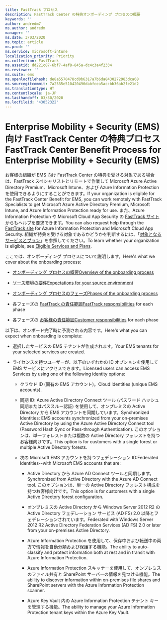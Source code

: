 ```yaml
---
title: FastTrack プロセス
description: FastTrack Center の特典オンボーディング プロセスの概要
keywords: ''
author: andredm7
ms.author: andredm
manager: ''
ms.date: 3/03/2020
ms.topic: article
ms.prod: ''
ms.service: microsoft-intune
localization_priority: Priority
ms.collection: FastTrack
ms.assetid: dd221c87-6bf7-4af8-845a-dc4c3a4f2334
ms.reviewer: ''
ms.suite: ems
ms.openlocfilehash: de8a5570478cd0b6317a7b6da8430272983dca68
ms.sourcegitcommit: 7a2535e510420496dabfcea5accbb36ab2fe21d2
ms.translationtype: HT
ms.contentlocale: ja-JP
ms.lasthandoff: 03/30/2020
ms.locfileid: "43052322"
---
```

# <a name="fasttrack-center-benefit-process-for-enterprise-mobility--security-ems"></a><span data-ttu-id="ae4e4-103">Enterprise Mobility + Security (EMS) 向け FastTrack Center の特典プロセス</span><span class="sxs-lookup"><span data-stu-id="ae4e4-103">FastTrack Center Benefit Process for Enterprise Mobility + Security (EMS)</span></span>
<span data-ttu-id="ae4e4-104">お客様の組織が EMS 向け FastTrack Center の特典を受ける対象である場合は、FastTrack スペシャリストとリモートで作業して Microsoft Azure Active Directory Premium、Microsoft Intune、および Azure Information Protection を使用できるようにすることができます。</span><span class="sxs-lookup"><span data-stu-id="ae4e4-104">If your organization is eligible for the FastTrack Center Benefit for EMS, you can work remotely with FastTrack Specialists to get Microsoft Azure Active Directory Premium, Microsoft Intune, and Azure Information Protection ready for use.</span></span> <span data-ttu-id="ae4e4-105">また、Azure Information Protection や Microsoft Cloud App Security の [FastTrack サイト](https://www.microsoft.com/fasttrack/microsoft-365/ems)からもヘルプを要求できます。</span><span class="sxs-lookup"><span data-stu-id="ae4e4-105">You can also request help through the [FastTrack site](https://www.microsoft.com/fasttrack/microsoft-365/ems) for Azure Information Protection and Microsoft Cloud App Security.</span></span> <span data-ttu-id="ae4e4-106">組織が特典を受ける対象であるかどうかを判断するには、「[対象となるサービスとプラン](M365-eligible-services-and-plans.md)」を参照してください。</span><span class="sxs-lookup"><span data-stu-id="ae4e4-106">To learn whether your organization is eligible, see [Eligible Services and Plans](M365-eligible-services-and-plans.md).</span></span>


<span data-ttu-id="ae4e4-107">ここでは、オンボーディング プロセスについて説明します。</span><span class="sxs-lookup"><span data-stu-id="ae4e4-107">Here's what we cover about the onboarding process:</span></span>

-   [<span data-ttu-id="ae4e4-108">オンボーディング プロセスの概要</span><span class="sxs-lookup"><span data-stu-id="ae4e4-108">Overview of the onboarding process</span></span>](EMS-fasttrack-benefit-overview.md)

-   [<span data-ttu-id="ae4e4-109">ソース環境の要件</span><span class="sxs-lookup"><span data-stu-id="ae4e4-109">Expectations for your source environment</span></span>](EMS-source-environment-expectations.md)

-   [<span data-ttu-id="ae4e4-110">オンボーディング プロセスのフェーズ</span><span class="sxs-lookup"><span data-stu-id="ae4e4-110">Phases of the onboarding process</span></span>](EMS-onboarding-phases.md)

-   <span data-ttu-id="ae4e4-111">各フェーズの [FastTrack の責任範囲](EMS-fasttrack-responsibilities.md)</span><span class="sxs-lookup"><span data-stu-id="ae4e4-111">[FastTrack responsibilities](EMS-fasttrack-responsibilities.md) for each phase</span></span>

-   <span data-ttu-id="ae4e4-112">各フェーズの [お客様の責任範囲](EMS-your-responsibilities.md)</span><span class="sxs-lookup"><span data-stu-id="ae4e4-112">[Customer responsibilities](EMS-your-responsibilities.md) for each phase</span></span>

<span data-ttu-id="ae4e4-113">以下は、オンボード完了時に予測される内容です。</span><span class="sxs-lookup"><span data-stu-id="ae4e4-113">Here's what you can expect when onboarding is complete:</span></span>

-   <span data-ttu-id="ae4e4-114">選択したサービスの EMS テナントが作成されます。</span><span class="sxs-lookup"><span data-stu-id="ae4e4-114">Your EMS tenants for your selected services are created.</span></span>

-   <span data-ttu-id="ae4e4-115">ライセンスを持つユーザーが、以下のいずれかの ID オプションを使用して EMS サービスにアクセスできます。</span><span class="sxs-lookup"><span data-stu-id="ae4e4-115">Licensed users can access EMS Services by using one of the following identity options:</span></span>

    -   <span data-ttu-id="ae4e4-116">クラウド ID (固有の EMS アカウント)。</span><span class="sxs-lookup"><span data-stu-id="ae4e4-116">Cloud Identities (unique EMS accounts).</span></span>

    -   <span data-ttu-id="ae4e4-117">同期 ID: Azure Active Directory Connect ツール (パスワード ハッシュ同期またはパススルー認証) を使用して、オンプレミスの Active Directory から EMS アカウントを同期しています。</span><span class="sxs-lookup"><span data-stu-id="ae4e4-117">Synchronized Identities: EMS accounts synchronized from your on-premises Active Directory by using the Azure Active Directory Connect tool (Password Hash Sync or Pass-through Authentication).</span></span> <span data-ttu-id="ae4e4-118">このオプションは、単一フォレストまたは複数の Active Directory フォレストを持つお客様向けです。</span><span class="sxs-lookup"><span data-stu-id="ae4e4-118">This option is for customers with a single forest or multiple Active Directory forests.</span></span>

    -   <span data-ttu-id="ae4e4-119">次の Microsoft EMS アカウントを持つフェデレーション ID:</span><span class="sxs-lookup"><span data-stu-id="ae4e4-119">Federated Identities--with Microsoft EMS accounts that are:</span></span>

        -   <span data-ttu-id="ae4e4-120">Active Directory から Azure AD Connect ツールと同期します。</span><span class="sxs-lookup"><span data-stu-id="ae4e4-120">Synchronized from Active Directory with the Azure AD Connect tool.</span></span> <span data-ttu-id="ae4e4-121">このオプションは、単一の Active Directory フォレスト構成を持つお客様向けです。</span><span class="sxs-lookup"><span data-stu-id="ae4e4-121">This option is for customers with a single Active Directory forest configuration.</span></span>

        -   <span data-ttu-id="ae4e4-122">オンプレミスの Active Directory から Windows Server 2012 R2 の Active Directory フェデレーション サービス (AD FS) 2.0 以降とフェデレーションされています。</span><span class="sxs-lookup"><span data-stu-id="ae4e4-122">Federated with Windows Server 2012 R2 Active Directory Federation Services (AD FS) 2.0 or later from your on-premises Active Directory.</span></span>

        -   <span data-ttu-id="ae4e4-123">Azure Information Protection を使用して、保存中および転送中の両方で情報を自動分類および保護する機能。</span><span class="sxs-lookup"><span data-stu-id="ae4e4-123">The ability to auto-classify and protect information both at rest and in transit with Azure Information Protection.</span></span> 

        -   <span data-ttu-id="ae4e4-124">Azure Information Protection スキャナーを使用して、オンプレミスのファイル共有と SharePoint サーバーの情報を見つける機能。</span><span class="sxs-lookup"><span data-stu-id="ae4e4-124">The ability to discover information within on-premises file shares and SharePoint servers with the Azure Information Protection scanner.</span></span> 

        -   <span data-ttu-id="ae4e4-125">Azure Key Vault 内の Azure Information Protection テナント キーを管理する機能。</span><span class="sxs-lookup"><span data-stu-id="ae4e4-125">The ability to manage your Azure Information Protection tenant keys within the Azure Key Vault.</span></span> 


